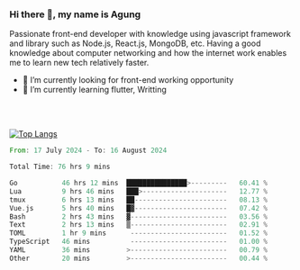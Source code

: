 ### Hi there 👋, my name is Agung
Passionate front-end developer with knowledge using javascript framework and library such as Node.js, React.js, MongoDB, etc. Having a good knowledge about computer networking and how the internet work enables me to learn new tech relatively faster.

<!--
**agungfir98/agungfir98** is a ✨ _special_ ✨ repository because its `README.md` (this file) appears on your GitHub profile.
-->

- 🔭 I’m currently looking for front-end working opportunity
- 🌱 I’m currently learning flutter, Writting
<br/>
<br/>

[![Top Langs](https://github-readme-stats.vercel.app/api/top-langs/?username=agungfir98&langs_count=5)](https://github.com/anuraghazra/github-readme-stats)

<!--START_SECTION:waka-->

```rust
From: 17 July 2024 - To: 16 August 2024

Total Time: 76 hrs 9 mins

Go           46 hrs 12 mins  ███████████████>---------   60.41 %
Lua          9 hrs 46 mins   ███>---------------------   12.77 %
tmux         6 hrs 13 mins   ██-----------------------   08.13 %
Vue.js       5 hrs 40 mins   █▓-----------------------   07.42 %
Bash         2 hrs 43 mins   ▓------------------------   03.56 %
Text         2 hrs 13 mins   ▒------------------------   02.91 %
TOML         1 hr 9 mins      ------------------------   01.52 %
TypeScript   46 mins          ------------------------   01.00 %
YAML         36 mins         >------------------------   00.79 %
Other        20 mins         >------------------------   00.44 %
```

<!--END_SECTION:waka-->
